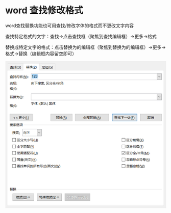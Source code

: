# word 查找修改格式

word查找替换功能也可用查找/修改字体的格式而不更改文字内容

查找特定格式的文字：查找->点击查找框（聚焦到查找编辑框）->更多->格式

替换成特定文字的格式：点击替换为的编辑框（聚焦到替换为的编辑框）->更多->格式->替换（编辑框内容留空即可）

![](assets/wordchazhaoxiugaigeshi/2019-05-01-00-33-57.png)
